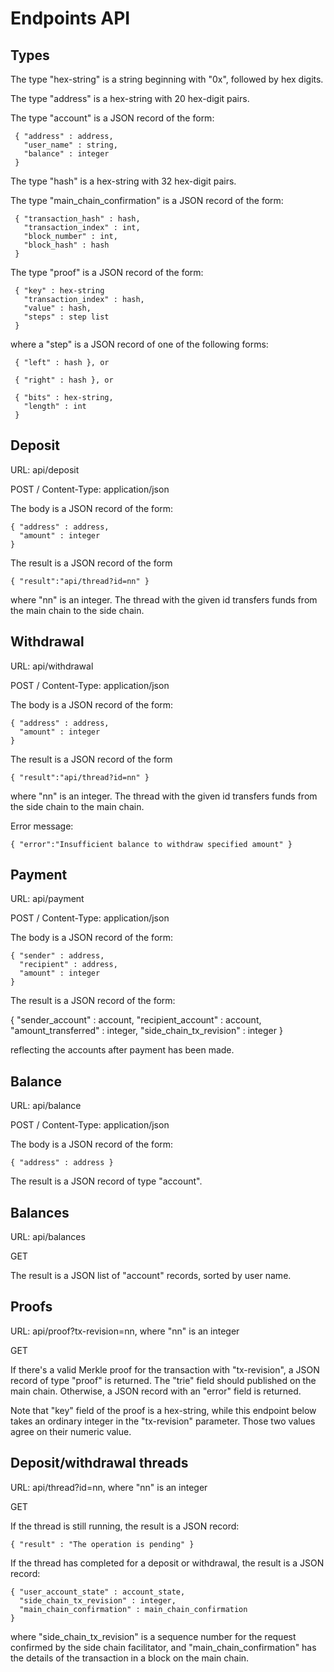 # Endpoints API

Types
-----

The type "hex-string" is a string beginning with "0x", followed by hex digits.

The type "address" is a hex-string with 20 hex-digit pairs.

The type "account" is a JSON record of the form:

     { "address" : address,
       "user_name" : string,
       "balance" : integer
     }

The type "hash" is a hex-string with 32 hex-digit pairs.

The type "main\_chain\_confirmation" is a JSON record of the form:

     { "transaction_hash" : hash,
       "transaction_index" : int,
	   "block_number" : int,
	   "block_hash" : hash
     }

The type "proof" is a JSON record of the form:

     { "key" : hex-string
       "transaction_index" : hash,
	   "value" : hash,
	   "steps" : step list
     }

where a "step" is a JSON record of one of the following forms:

     { "left" : hash }, or

     { "right" : hash }, or

     { "bits" : hex-string,
	   "length" : int
	 }

Deposit
-------

  URL: api/deposit

  POST / Content-Type: application/json

  The body is a JSON record of the form:

    { "address" : address,
      "amount" : integer
    }

  The result is a JSON record of the form

    { "result":"api/thread?id=nn" }

  where "nn" is an integer. The thread with the given id transfers funds from the main chain to the side chain.

Withdrawal
----------

  URL: api/withdrawal

  POST / Content-Type: application/json

  The body is a JSON record of the form:

    { "address" : address,
      "amount" : integer
    }

  The result is a JSON record of the form

    { "result":"api/thread?id=nn" }

  where "nn" is an integer. The thread with the given id transfers funds from the side chain to the main chain.

  Error message:

    { "error":"Insufficient balance to withdraw specified amount" }

Payment
-------

  URL: api/payment

  POST / Content-Type: application/json

  The body is a JSON record of the form:

    { "sender" : address,
      "recipient" : address,
      "amount" : integer
    }

  The result is a JSON record of the form:

  { "sender_account" : account,
    "recipient_account" : account,
    "amount_transferred" : integer,
    "side_chain_tx_revision" : integer
  }

  reflecting the accounts after payment has been made.

Balance
-------

  URL: api/balance

  POST / Content-Type: application/json

  The body is a JSON record of the form:

    { "address" : address }

  The result is a JSON record of type "account".

Balances
--------

  URL: api/balances

  GET

  The result is a JSON list of "account" records, sorted by user name.

Proofs
------

  URL: api/proof?tx-revision=nn, where "nn" is an integer
  
  GET
  
  If there's a valid Merkle proof for the transaction with "tx-revision", a JSON record
  of type "proof" is returned. The "trie" field should published on the main chain.
  Otherwise, a JSON record with an "error" field is returned.

  Note that "key" field of the proof is a hex-string, while this endpoint below takes an ordinary 
  integer in the "tx-revision" parameter. Those two values agree on their numeric value.

Deposit/withdrawal threads
--------------------------

  URL: api/thread?id=nn, where "nn" is an integer

  GET

  If the thread is still running, the result is a JSON record:

    { "result" : "The operation is pending" }

  If the thread has completed for a deposit or withdrawal, the result is a JSON record:

    { "user_account_state" : account_state,
      "side_chain_tx_revision" : integer,
      "main_chain_confirmation" : main_chain_confirmation
    }

  where "side\_chain\_tx\_revision" is a sequence number for the request confirmed by the side chain
  facilitator, and "main\_chain\_confirmation" has the details of the transaction in a block on the 
  main chain.
